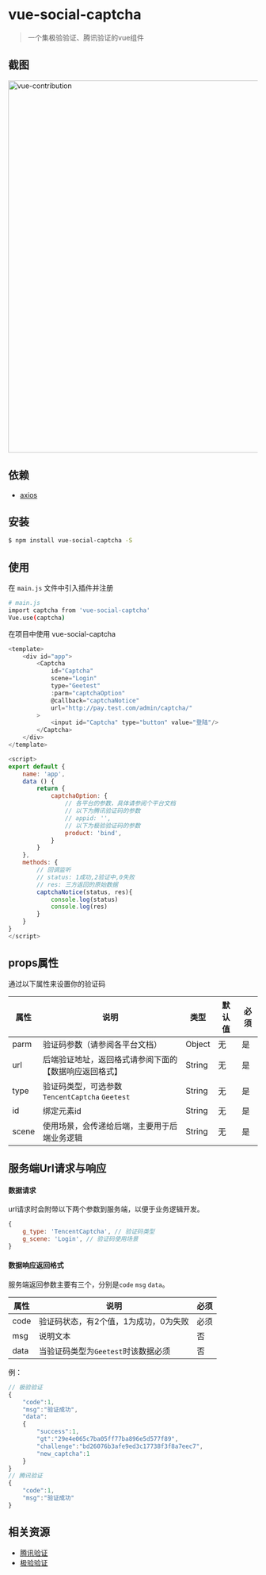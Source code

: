 # vue-social-captcha

> 一个集极验验证、腾讯验证的vue组件

## 截图
<img src="https://raw.githubusercontent.com/QQOQ/vue-social-captcha/master/examples/assets/demo.gif" alt="vue-contribution" width="750">

## 依赖
- [axios](https://github.com/axios/axios)

## 安装

``` bash
$ npm install vue-social-captcha -S
```
## 使用

在 `main.js` 文件中引入插件并注册

``` bash
# main.js
import captcha from 'vue-social-captcha'
Vue.use(captcha)
```

在项目中使用 vue-social-captcha

```js
<template>
    <div id="app">
        <Captcha
            id="Captcha"
            scene="Login"
            type="Geetest"
            :parm="captchaOption"
            @callback="captchaNotice"
            url="http://pay.test.com/admin/captcha/"
        >
            <input id="Captcha" type="button" value="登陆"/>
        </Captcha>
    </div>
</template>

<script>
export default {
    name: 'app',
    data () {
        return {
            captchaOption: {
                // 各平台的参数，具体请参阅个平台文档
                // 以下为腾讯验证码的参数
                // appid: '',
                // 以下为极验验证码的参数
                product: 'bind',
            }
        }
    },
    methods: {
        // 回调监听
        // status: 1成功,2验证中,0失败
        // res: 三方返回的原始数据
        captchaNotice(status, res){
            console.log(status)
            console.log(res)
        }
    }
}
</script>
```

## props属性
通过以下属性来设置你的验证码

| 属性  | 说明  | 类型  | 默认值  | 必须  |
| ------------ | ------------ | ------------ | ------------ | ------------ |
| parm  | 验证码参数（请参阅各平台文档）  | Object  | 无  | 是  |
| url  | 后端验证地址，返回格式请参阅下面的【数据响应返回格式】  | String  | 无  | 是  |
| type  | 验证码类型，可选参数 `TencentCaptcha` `Geetest` | String  | 无  | 是 |
| id  | 绑定元素id  | String  | 无  | 是  |
| scene  | 使用场景，会传递给后端，主要用于后端业务逻辑  | String  | 无  | 是  |

## 服务端Url请求与响应

#### 数据请求
url请求时会附带以下两个参数到服务端，以便于业务逻辑开发。
```js
{
    g_type: 'TencentCaptcha', // 验证码类型
    g_scene: 'Login', // 验证码使用场景
}
```

#### 数据响应返回格式
服务端返回参数主要有三个，分别是`code` `msg` `data`。

| 属性 | 说明 | 必须 |
| ------------ | ------------ | ------------ |
| code | 验证码状态，有2个值，1为成功，0为失败 | 必须 |
| msg | 说明文本 | 否 |
| data | 当验证码类型为`Geetest`时该数据必须 | 否 |

例：

```js
// 极验验证
{
    "code":1,
    "msg":"验证成功",
    "data":
    {
        "success":1,
        "gt":"29e4e065c7ba05ff77ba896e5d577f89",
        "challenge":"bd26076b3afe9ed3c17738f3f8a7eec7",
        "new_captcha":1
    }
}
// 腾讯验证
{
    "code":1,
    "msg":"验证成功"
}
```

## 相关资源
- [腾讯验证](https://007.qq.com/web-access.html?ADTAG=acces.tab)
- [极验验证](https://docs.geetest.com/install/deploy/client/web)